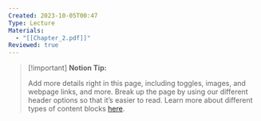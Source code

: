 ```yaml
---
Created: 2023-10-05T00:47
Type: Lecture
Materials:
  - "[[Chapter_2.pdf]]"
Reviewed: true
---
```

> [!important] **Notion Tip:**
> 
> Add more details right in this page, including toggles, images, and webpage links, and more. Break up the page by using our different header options so that it’s easier to read. Learn more about different types of content blocks [here](https://www.notion.so/guides/types-of-content-blocks).